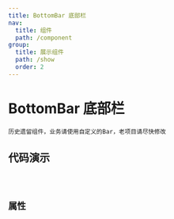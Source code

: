 ```yaml
---
title: BottomBar 底部栏
nav:
  title: 组件
  path: /component
group:
  title: 展示组件
  path: /show
  order: 2
---
```


# BottomBar 底部栏
`历史遗留组件，业务请使用自定义的Bar，老项目请尽快修改`

## 代码演示

<code src="./__fixtures__/index.tsx" />

## 属性

<API hideTitle src="./index.tsx" />
